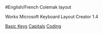 #English/French Colemak layout

Works Microsoft Keyboard Layout Creator 1.4

[Basic Keys](Base.jpg)
[Capitals](Shift.jpg)
[Coding](Special.jpg)
